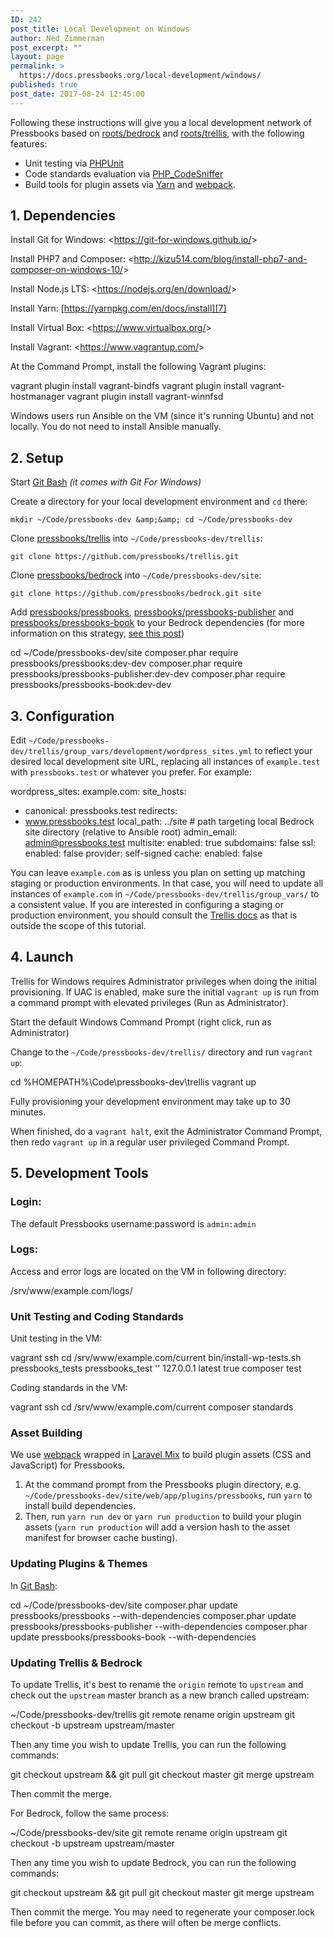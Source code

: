 ```yaml
---
ID: 242
post_title: Local Development on Windows
author: Ned Zimmerman
post_excerpt: ""
layout: page
permalink: >
  https://docs.pressbooks.org/local-development/windows/
published: true
post_date: 2017-08-24 12:45:00
---
```

Following these instructions will give you a local development network of Pressbooks based on [roots/bedrock][1] and [roots/trellis][2], with the following features:

* Unit testing via [PHPUnit][3]
* Code standards evaluation via [PHP_CodeSniffer][4]
* Build tools for plugin assets via [Yarn][5] and [webpack][6].

## 1. Dependencies

Install Git for Windows: &lt;https://git-for-windows.github.io/&gt;

Install PHP7 and Composer: &lt;http://kizu514.com/blog/install-php7-and-composer-on-windows-10/&gt;

Install Node.js LTS: &lt;https://nodejs.org/en/download/&gt;

Install Yarn: [https://yarnpkg.com/en/docs/install][7]

Install Virtual Box: &lt;https://www.virtualbox.org/&gt;

Install Vagrant: &lt;https://www.vagrantup.com/&gt;

At the Command Prompt, install the following Vagrant plugins:

vagrant plugin install vagrant-bindfs
vagrant plugin install vagrant-hostmanager
vagrant plugin install vagrant-winnfsd

Windows users run Ansible on the VM (since it's running Ubuntu) and not locally. You do not need to install Ansible manually.

## 2. Setup

Start [Git Bash][8] *(it comes with Git For Windows)*

Create a directory for your local development environment and `cd` there:

`mkdir ~/Code/pressbooks-dev &amp;&amp; cd ~/Code/pressbooks-dev`

Clone [pressbooks/trellis][9] into `~/Code/pressbooks-dev/trellis`:

`git clone https://github.com/pressbooks/trellis.git`

Clone [pressbooks/bedrock][10] into `~/Code/pressbooks-dev/site`:

`git clone https://github.com/pressbooks/bedrock.git site`

Add [pressbooks/pressbooks][11], [pressbooks/pressbooks-publisher][12] and [pressbooks/pressbooks-book][13] to your Bedrock dependencies (for more information on this strategy, [see this post][14])

cd ~/Code/pressbooks-dev/site
composer.phar require pressbooks/pressbooks:dev-dev
composer.phar require pressbooks/pressbooks-publisher:dev-dev
composer.phar require pressbooks/pressbooks-book:dev-dev

## 3. Configuration

Edit `~/Code/pressbooks-dev/trellis/group_vars/development/wordpress_sites.yml` to reflect your desired local development site URL, replacing all instances of `example.test` with `pressbooks.test` or whatever you prefer. For example:

wordpress_sites:
example.com:
site_hosts:
- canonical: pressbooks.test
redirects:
- www.pressbooks.test
local_path: ../site # path targeting local Bedrock site directory (relative to Ansible root)
admin_email: admin@pressbooks.test
multisite:
enabled: true
subdomains: false
ssl:
enabled: false
provider: self-signed
cache:
enabled: false

You can leave `example.com` as is unless you plan on setting up matching staging or production environments. In that case, you will need to update all instances of `example.com` in `~/Code/pressbooks-dev/trellis/group_vars/` to a consistent value. If you are interested in configuring a staging or production environment, you should consult the [Trellis docs][15] as that is outside the scope of this tutorial.

## 4. Launch

Trellis for Windows requires Administrator privileges when doing the initial provisioning. If UAC is enabled, make sure the initial `vagrant up` is run from a command prompt with elevated privileges (Run as Administrator).

Start the default Windows Command Prompt (right click, run as Administrator)

Change to the `~/Code/pressbooks-dev/trellis/` directory and run `vagrant up`:

cd %HOMEPATH%\Code\pressbooks-dev\trellis
vagrant up

Fully provisioning your development environment may take up to 30 minutes.

When finished, do a `vagrant halt`, exit the Administrator Command Prompt, then redo `vagrant up` in a regular user privileged Command Prompt.

## 5. Development Tools

### Login:

The default Pressbooks username:password is `admin:admin`

### Logs:

Access and error logs are located on the VM in following directory:

/srv/www/example.com/logs/

### Unit Testing and Coding Standards

Unit testing in the VM:

vagrant ssh
cd /srv/www/example.com/current
bin/install-wp-tests.sh pressbooks_tests pressbooks_test '' 127.0.0.1 latest true
composer test

Coding standards in the VM:

vagrant ssh
cd /srv/www/example.com/current
composer standards

### Asset Building

We use [webpack][6] wrapped in [Laravel Mix][16] to build plugin assets (CSS and JavaScript) for Pressbooks.

1. At the command prompt from the Pressbooks plugin directory, e.g. `~/Code/pressbooks-dev/site/web/app/plugins/pressbooks`, run `yarn` to install build dependencies.
2. Then, run `yarn run dev` or `yarn run production` to build your plugin assets (`yarn run production` will add a version hash to the asset manifest for browser cache busting).

### Updating Plugins &amp; Themes

In [Git Bash][8]:

cd ~/Code/pressbooks-dev/site
composer.phar update pressbooks/pressbooks --with-dependencies
composer.phar update pressbooks/pressbooks-publisher --with-dependencies
composer.phar update pressbooks/pressbooks-book --with-dependencies

### Updating Trellis &amp; Bedrock

To update Trellis, it's best to rename the `origin` remote to `upstream` and check out the `upstream` master branch as a new branch called upstream:

~/Code/pressbooks-dev/trellis
git remote rename origin upstream
git checkout -b upstream upstream/master

Then any time you wish to update Trellis, you can run the following commands:

git checkout upstream &amp;&amp; git pull
git checkout master
git merge upstream

Then commit the merge.

For Bedrock, follow the same process:

~/Code/pressbooks-dev/site
git remote rename origin upstream
git checkout -b upstream upstream/master

Then any time you wish to update Bedrock, you can run the following commands:

git checkout upstream &amp;&amp; git pull
git checkout master
git merge upstream

Then commit the merge. You may need to regenerate your composer.lock file before you can commit, as there will often be merge conflicts.

[1]: https://roots.io/bedrock
[2]: https://roots.io/trellis
[3]: https://phpunit.de
[4]: https://github.com/squizlabs/PHP_CodeSniffer
[5]: https://yarnpkg.com
[6]: https://webpack.github.io
[7]: https://yarnpkg.com/en/docs/install#windows-tab
[8]: https://git-for-windows.github.io/
[9]: https://github.com/pressbooks/trellis/
[10]: https://github.com/pressbooks/bedrock/
[11]: https://github.com/pressbooks/pressbooks/
[12]: https://github.com/pressbooks/pressbooks-publisher/
[13]: https://github.com/pressbooks/pressbooks-book/
[14]: http://kizu514.com/blog/php-composer-for-developers/
[15]: https://roots.io/trellis/docs/windows/
[16]: https://github.com/JeffreyWay/laravel-mix